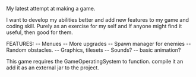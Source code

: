 My latest attempt at making a game.

I want to develop my abilities better and add new features to my game and coding skill.
Purely as an exercise for my self and If anyone might find it useful, then good for them.

FEATURES:
-- Menues
-- More upgrades
-- Spawn manager for enemies
-- Random obstacles.
-- Graphics, tilesets
-- Sounds?
-- basic animation?


This game requires the GameOperatingSystem to function. compile it an add it as an external jar to the project.